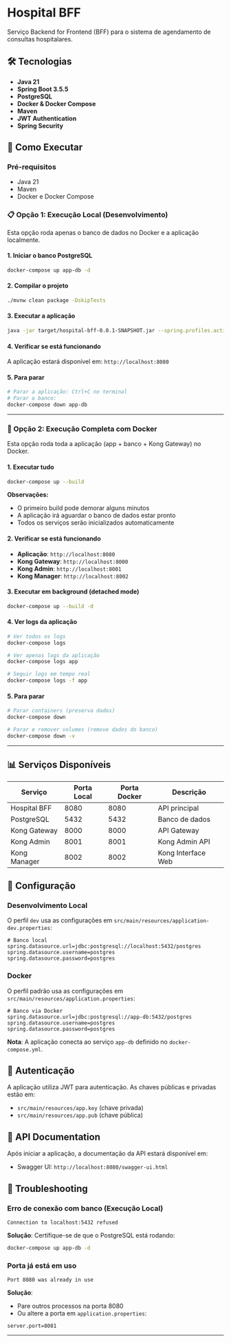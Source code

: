 # Hospital BFF

Serviço Backend for Frontend (BFF) para o sistema de agendamento de consultas hospitalares.

## 🛠️ Tecnologias

- **Java 21**
- **Spring Boot 3.5.5**
- **PostgreSQL**
- **Docker & Docker Compose**
- **Maven**
- **JWT Authentication**
- **Spring Security**

## 🚀 Como Executar

### Pré-requisitos

- Java 21
- Maven
- Docker e Docker Compose

### 📋 Opção 1: Execução Local (Desenvolvimento)

Esta opção roda apenas o banco de dados no Docker e a aplicação localmente.

#### 1. Iniciar o banco PostgreSQL

```bash
docker-compose up app-db -d
```

#### 2. Compilar o projeto

```bash
./mvnw clean package -DskipTests
```

#### 3. Executar a aplicação

```bash
java -jar target/hospital-bff-0.0.1-SNAPSHOT.jar --spring.profiles.active=dev
```

#### 4. Verificar se está funcionando

A aplicação estará disponível em: `http://localhost:8080`

#### 5. Para parar

```bash
# Parar a aplicação: Ctrl+C no terminal
# Parar o banco:
docker-compose down app-db
```

---

### 🐳 Opção 2: Execução Completa com Docker

Esta opção roda toda a aplicação (app + banco + Kong Gateway) no Docker.

#### 1. Executar tudo

```bash
docker-compose up --build
```

**Observações:**
- O primeiro build pode demorar alguns minutos
- A aplicação irá aguardar o banco de dados estar pronto
- Todos os serviços serão inicializados automaticamente

#### 2. Verificar se está funcionando

- **Aplicação**: `http://localhost:8080`
- **Kong Gateway**: `http://localhost:8000`
- **Kong Admin**: `http://localhost:8001`
- **Kong Manager**: `http://localhost:8002`

#### 3. Executar em background (detached mode)

```bash
docker-compose up --build -d
```

#### 4. Ver logs da aplicação

```bash
# Ver todos os logs
docker-compose logs

# Ver apenas logs da aplicação
docker-compose logs app

# Seguir logs em tempo real
docker-compose logs -f app
```

#### 5. Para parar

```bash
# Parar containers (preserva dados)
docker-compose down

# Parar e remover volumes (remove dados do banco)
docker-compose down -v
```

---

## 📊 Serviços Disponíveis

| Serviço | Porta Local | Porta Docker | Descrição |
|---------|-------------|--------------|-----------|
| Hospital BFF | 8080 | 8080 | API principal |
| PostgreSQL | 5432 | 5432 | Banco de dados |
| Kong Gateway | 8000 | 8000 | API Gateway |
| Kong Admin | 8001 | 8001 | Kong Admin API |
| Kong Manager | 8002 | 8002 | Kong Interface Web |

## 🔧 Configuração

### Desenvolvimento Local

O perfil `dev` usa as configurações em `src/main/resources/application-dev.properties`:

```properties
# Banco local
spring.datasource.url=jdbc:postgresql://localhost:5432/postgres
spring.datasource.username=postgres
spring.datasource.password=postgres
```

### Docker

O perfil padrão usa as configurações em `src/main/resources/application.properties`:

```properties
# Banco via Docker
spring.datasource.url=jdbc:postgresql://app-db:5432/postgres
spring.datasource.username=postgres
spring.datasource.password=postgres
```

**Nota**: A aplicação conecta ao serviço `app-db` definido no `docker-compose.yml`.

## 🔑 Autenticação

A aplicação utiliza JWT para autenticação. As chaves públicas e privadas estão em:
- `src/main/resources/app.key` (chave privada)
- `src/main/resources/app.pub` (chave pública)

## 📖 API Documentation

Após iniciar a aplicação, a documentação da API estará disponível em:
- Swagger UI: `http://localhost:8080/swagger-ui.html`

## 🐛 Troubleshooting

### Erro de conexão com banco (Execução Local)
```
Connection to localhost:5432 refused
```
**Solução**: Certifique-se de que o PostgreSQL está rodando:
```bash
docker-compose up app-db -d
```

### Porta já está em uso
```
Port 8080 was already in use
```
**Solução**: 
- Pare outros processos na porta 8080
- Ou altere a porta em `application.properties`:
```properties
server.port=8081
```

---


